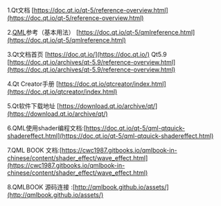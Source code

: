 1.Qt文档 [https://doc.qt.io/qt-5/reference-overview.html](https://doc.qt.io/qt-5/reference-overview.html)

2.[QML](https://so.csdn.net/so/search?q=QML&spm=1001.2101.3001.7020)参考（基本用法） [https://doc.qt.io/qt-5/qmlreference.html](https://doc.qt.io/qt-5/qmlreference.html)

3.Qt文档首页 [https://doc.qt.io/](https://doc.qt.io/)    Qt5.9 [https://doc.qt.io/archives/qt-5.9/reference-overview.html](https://doc.qt.io/archives/qt-5.9/reference-overview.html)

4.Qt Creator手册 [https://doc.qt.io/qtcreator/index.html](https://doc.qt.io/qtcreator/index.html)

5.Qt软件下载地址 [https://download.qt.io/archive/qt/](https://download.qt.io/archive/qt/)

6.QML使用shader编程文档:[https://doc.qt.io/qt-5/qml-qtquick-shadereffect.html](https://doc.qt.io/qt-5/qml-qtquick-shadereffect.html)

7.QML BOOK 文档:[https://cwc1987.gitbooks.io/qmlbook-in-chinese/content/shader_effect/wave_effect.html](https://cwc1987.gitbooks.io/qmlbook-in-chinese/content/shader_effect/wave_effect.html)

8.QMLBOOK 源码连接 :[http://qmlbook.github.io/assets/](http://qmlbook.github.io/assets/)